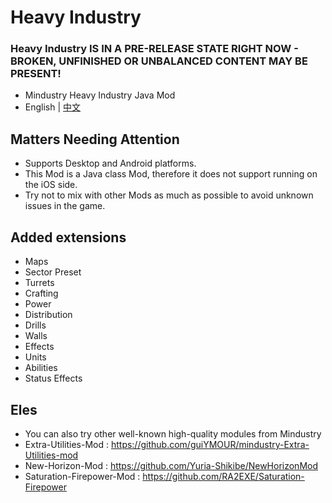 # Heavy Industry
### Heavy Industry IS IN A PRE-RELEASE STATE RIGHT NOW - BROKEN, UNFINISHED OR UNBALANCED CONTENT MAY BE PRESENT!
- Mindustry Heavy Industry Java Mod
- English | [中文](README_zh_CN.md)
## Matters Needing Attention
- Supports Desktop and Android platforms.
- This Mod is a Java class Mod, therefore it does not support running on the iOS side.
- Try not to mix with other Mods as much as possible to avoid unknown issues in the game.
## Added extensions
- Maps
- Sector Preset
- Turrets
- Crafting
- Power
- Distribution
- Drills
- Walls
- Effects
- Units 
- Abilities
- Status Effects
## Eles
- You can also try other well-known high-quality modules from Mindustry
- Extra-Utilities-Mod : https://github.com/guiYMOUR/mindustry-Extra-Utilities-mod
- New-Horizon-Mod : https://github.com/Yuria-Shikibe/NewHorizonMod
- Saturation-Firepower-Mod : https://github.com/RA2EXE/Saturation-Firepower
